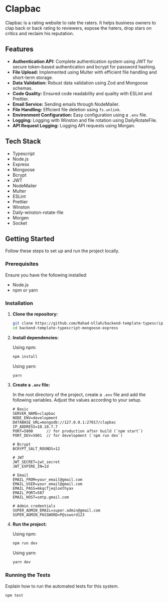 # Clapbac

Clapbac is a rating website to rate the raters. It helps business owners to clap back or back rating to reviewers, expose the haters, drop stars on critics and reclaim his reputation.

## Features

- **Authentication API:** Complete authentication system using JWT for secure token-based authentication and bcrypt for password hashing.
- **File Upload:** Implemented using Multer with efficient file handling and short-term storage.
- **Data Validation:** Robust data validation using Zod and Mongoose schemas.
- **Code Quality:** Ensured code readability and quality with ESLint and Prettier.
- **Email Service:** Sending emails through NodeMailer.
- **File Handling:** Efficient file deletion using `fs.unlink`.
- **Environment Configuration:** Easy configuration using a `.env` file.
- **Logging:** Logging with Winston and file rotation using DailyRotateFile.
- **API Request Logging:** Logging API requests using Morgan.

## Tech Stack

- Typescript
- Node.js
- Express
- Mongoose
- Bcrypt
- JWT
- NodeMailer
- Multer
- ESLint
- Prettier
- Winston
- Daily-winston-rotate-file
- Morgen
- Socket

## Getting Started

Follow these steps to set up and run the project locally.

### Prerequisites

Ensure you have the following installed:

- Node.js
- npm or yarn

### Installation

1. **Clone the repository:**

   ```bash
   git clone https://github.com/Rahad-Ullah/backend-template-typescript-mongoose-express.git
   cd backend-template-typescript-mongoose-express
   ```

2. **Install dependencies:**

   Using npm:

   ```bash
   npm install
   ```

   Using yarn:

   ```bash
   yarn
   ```

3. **Create a `.env` file:**

   In the root directory of the project, create a `.env` file and add the following variables. Adjust the values according to your setup.

   ```env
   # Basic
   SERVER_NAME=clapbac
   NODE_ENV=development
   DATABASE_URL=mongodb://127.0.0.1:27017/clapbac
   IP_ADDRESS=10.10.7.7
   PORT=5000      // for production after build (`npm start`)
   PORT_DEV=5001  // for development (`npm run dev`)

   # Bcrypt
   BCRYPT_SALT_ROUNDS=12

   # JWT
   JWT_SECRET=jwt_secret
   JWT_EXPIRE_IN=1d

   # Email
   EMAIL_FROM=your_email@gmail.com
   EMAIL_USER=your_email@gmail.com
   EMAIL_PASS=mkqcfjeqloothyax
   EMAIL_PORT=587
   EMAIL_HOST=smtp.gmail.com

   # Admin credentials
   SUPER_ADMIN_EMAIL=super.admin@gmail.com
   SUPER_ADMIN_PASSWORD=P@ssword123
   ```

4. **Run the project:**

   Using npm:

   ```bash
   npm run dev
   ```

   Using yarn:

   ```bash
   yarn dev
   ```

### Running the Tests

Explain how to run the automated tests for this system.

```bash
npm test
```
